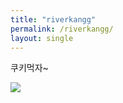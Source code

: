 ```yaml
---
title: "riverkangg"
permalink: /riverkangg/
layout: single
---
```


쿠키먹자~  
  
![](https://cookiemon-hh.github.io/assets/pageimage/cookie.png)
